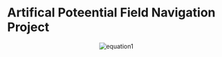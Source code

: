 # Artifical Poteential Field Navigation Project

<p align="center">
  <img src="https://github.com/user-attachments/assets/b6af4caf-566b-428c-9ec4-d60ee4d98421" alt="equation1" />
</p>



